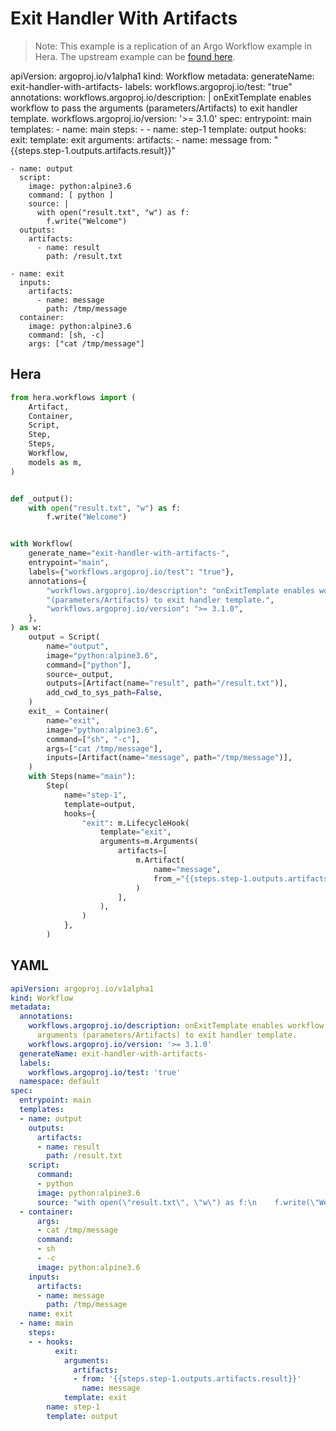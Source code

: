 # Exit Handler With Artifacts

> Note: This example is a replication of an Argo Workflow example in Hera. The upstream example can be [found here](https://github.com/argoproj/argo-workflows/blob/master/examples/exit-handler-with-artifacts.yaml).

apiVersion: argoproj.io/v1alpha1
kind: Workflow
metadata:
  generateName: exit-handler-with-artifacts-
  labels:
    workflows.argoproj.io/test: "true"
  annotations:
    workflows.argoproj.io/description: |
      onExitTemplate enables workflow to pass the arguments (parameters/Artifacts) to exit handler template.
    workflows.argoproj.io/version: '>= 3.1.0'
spec:
  entrypoint: main
  templates:
    - name: main
      steps:
        - - name: step-1
            template: output
            hooks:
              exit:
                template: exit
                arguments:
                  artifacts:
                    - name: message
                      from: "{{steps.step-1.outputs.artifacts.result}}"

    - name: output
      script:
        image: python:alpine3.6
        command: [ python ]
        source: |
          with open("result.txt", "w") as f:
            f.write("Welcome")
      outputs:
        artifacts:
          - name: result
            path: /result.txt

    - name: exit
      inputs:
        artifacts:
          - name: message
            path: /tmp/message
      container:
        image: python:alpine3.6
        command: [sh, -c]
        args: ["cat /tmp/message"]

## Hera

```python
from hera.workflows import (
    Artifact,
    Container,
    Script,
    Step,
    Steps,
    Workflow,
    models as m,
)


def _output():
    with open("result.txt", "w") as f:
        f.write("Welcome")


with Workflow(
    generate_name="exit-handler-with-artifacts-",
    entrypoint="main",
    labels={"workflows.argoproj.io/test": "true"},
    annotations={
        "workflows.argoproj.io/description": "onExitTemplate enables workflow to pass the arguments "
        "(parameters/Artifacts) to exit handler template.",
        "workflows.argoproj.io/version": ">= 3.1.0",
    },
) as w:
    output = Script(
        name="output",
        image="python:alpine3.6",
        command=["python"],
        source=_output,
        outputs=[Artifact(name="result", path="/result.txt")],
        add_cwd_to_sys_path=False,
    )
    exit_ = Container(
        name="exit",
        image="python:alpine3.6",
        command=["sh", "-c"],
        args=["cat /tmp/message"],
        inputs=[Artifact(name="message", path="/tmp/message")],
    )
    with Steps(name="main"):
        Step(
            name="step-1",
            template=output,
            hooks={
                "exit": m.LifecycleHook(
                    template="exit",
                    arguments=m.Arguments(
                        artifacts=[
                            m.Artifact(
                                name="message",
                                from_="{{steps.step-1.outputs.artifacts.result}}",
                            )
                        ],
                    ),
                )
            },
        )
```

## YAML

```yaml
apiVersion: argoproj.io/v1alpha1
kind: Workflow
metadata:
  annotations:
    workflows.argoproj.io/description: onExitTemplate enables workflow to pass the
      arguments (parameters/Artifacts) to exit handler template.
    workflows.argoproj.io/version: '>= 3.1.0'
  generateName: exit-handler-with-artifacts-
  labels:
    workflows.argoproj.io/test: 'true'
  namespace: default
spec:
  entrypoint: main
  templates:
  - name: output
    outputs:
      artifacts:
      - name: result
        path: /result.txt
    script:
      command:
      - python
      image: python:alpine3.6
      source: "with open(\"result.txt\", \"w\") as f:\n    f.write(\"Welcome\")\n"
  - container:
      args:
      - cat /tmp/message
      command:
      - sh
      - -c
      image: python:alpine3.6
    inputs:
      artifacts:
      - name: message
        path: /tmp/message
    name: exit
  - name: main
    steps:
    - - hooks:
          exit:
            arguments:
              artifacts:
              - from: '{{steps.step-1.outputs.artifacts.result}}'
                name: message
            template: exit
        name: step-1
        template: output
```
